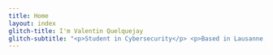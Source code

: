 ```yaml
---
title: Home
layout: index
glitch-title: I'm Valentin Quelquejay
glitch-subtitle: "<p>Student in Cybersecurity</p> <p>Based in Lausanne, Switzerland.</p>"
---
```


